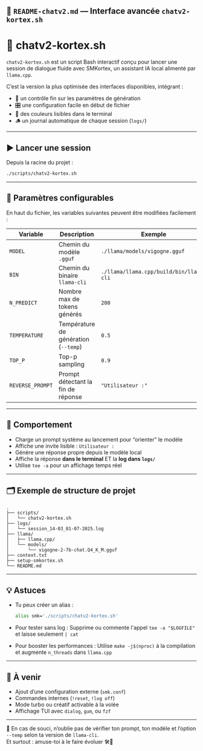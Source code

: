 

## 📘 `README-chatv2.md` — Interface avancée `chatv2-kortex.sh`


# 🧠 chatv2-kortex.sh

`chatv2-kortex.sh` est un script Bash interactif conçu pour lancer une session de dialogue fluide avec SMKortex, un assistant IA local alimenté par `llama.cpp`.

C’est la version la plus optimisée des interfaces disponibles, intégrant :

- 📏 un contrôle fin sur les paramètres de génération
- 🎛️ une configuration facile en début de fichier
- 🎨 des couleurs lisibles dans le terminal
- 🪵 un journal automatique de chaque session (`logs/`)

---

## ▶️ Lancer une session

Depuis la racine du projet :

```bash
./scripts/chatv2-kortex.sh
```

---

## 🔧 Paramètres configurables

En haut du fichier, les variables suivantes peuvent être modifiées facilement :

| Variable        | Description                                 | Exemple                         |
|----------------|---------------------------------------------|---------------------------------|
| `MODEL`         | Chemin du modèle `.gguf`                   | `./llama/models/vigogne.gguf`   |
| `BIN`           | Chemin du binaire `llama-cli`              | `./llama/llama.cpp/build/bin/llama-cli` |
| `N_PREDICT`     | Nombre max de tokens générés               | `200`                           |
| `TEMPERATURE`   | Température de génération (`--temp`)       | `0.5`                           |
| `TOP_P`         | Top-p sampling                             | `0.9`                           |
| `REVERSE_PROMPT`| Prompt détectant la fin de réponse         | `"Utilisateur :"`              |

---

## 🎯 Comportement

- Charge un prompt système au lancement pour “orienter” le modèle
- Affiche une invite lisible : `Utilisateur :`
- Génère une réponse propre depuis le modèle local
- Affiche la réponse **dans le terminal** ET la **log dans `logs/`**
- Utilise `tee -a` pour un affichage temps réel

---

## 🗂️ Exemple de structure de projet

```
.
├── scripts/
│   └── chatv2-kortex.sh
├── logs/
│   └── session_14-03_01-07-2025.log
├── llama/
│   ├── llama.cpp/
│   └── models/
│       └── vigogne-2-7b-chat.Q4_K_M.gguf
├── context.txt
├── setup-smkortex.sh
└── README.md
```

---

## 💡 Astuces

- Tu peux créer un alias :
  ```bash
  alias smk='./scripts/chatv2-kortex.sh'
  ```

- Pour tester sans log :
  Supprime ou commente l'appel `tee -a "$LOGFILE"` et laisse seulement `| cat`

- Pour booster les performances :
  Utilise `make -j$(nproc)` à la compilation et augmente `n_threads` dans `llama.cpp`

---

## 🧪 À venir

- Ajout d’une configuration externe (`smk.conf`)
- Commandes internes (`!reset`, `!log off`)
- Mode turbo ou créatif activable à la volée
- Affichage TUI avec `dialog`, `gum`, ou `fzf`

---

💬 En cas de souci, n’oublie pas de vérifier ton prompt, ton modèle et l’option `--temp` selon ta version de `llama-cli`.  
Et surtout : amuse-toi à le faire évoluer 🛠️💚

